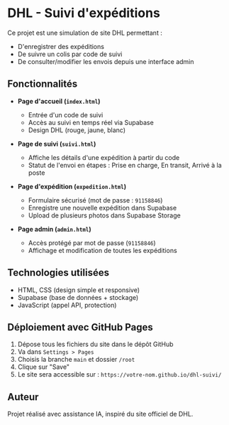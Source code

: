 
# DHL - Suivi d'expéditions

Ce projet est une simulation de site DHL permettant :
- D'enregistrer des expéditions
- De suivre un colis par code de suivi
- De consulter/modifier les envois depuis une interface admin

## Fonctionnalités

- **Page d'accueil (`index.html`)**
  - Entrée d'un code de suivi
  - Accès au suivi en temps réel via Supabase
  - Design DHL (rouge, jaune, blanc)

- **Page de suivi (`suivi.html`)**
  - Affiche les détails d'une expédition à partir du code
  - Statut de l'envoi en étapes : Prise en charge, En transit, Arrivé à la poste

- **Page d'expédition (`expedition.html`)**
  - Formulaire sécurisé (mot de passe : `91158846`)
  - Enregistre une nouvelle expédition dans Supabase
  - Upload de plusieurs photos dans Supabase Storage

- **Page admin (`admin.html`)**
  - Accès protégé par mot de passe (`91158846`)
  - Affichage et modification de toutes les expéditions

## Technologies utilisées

- HTML, CSS (design simple et responsive)
- Supabase (base de données + stockage)
- JavaScript (appel API, protection)

## Déploiement avec GitHub Pages

1. Dépose tous les fichiers du site dans le dépôt GitHub
2. Va dans `Settings > Pages`
3. Choisis la branche `main` et dossier `/root`
4. Clique sur "Save"
5. Le site sera accessible sur : `https://votre-nom.github.io/dhl-suivi/`

## Auteur

Projet réalisé avec assistance IA, inspiré du site officiel de DHL.
